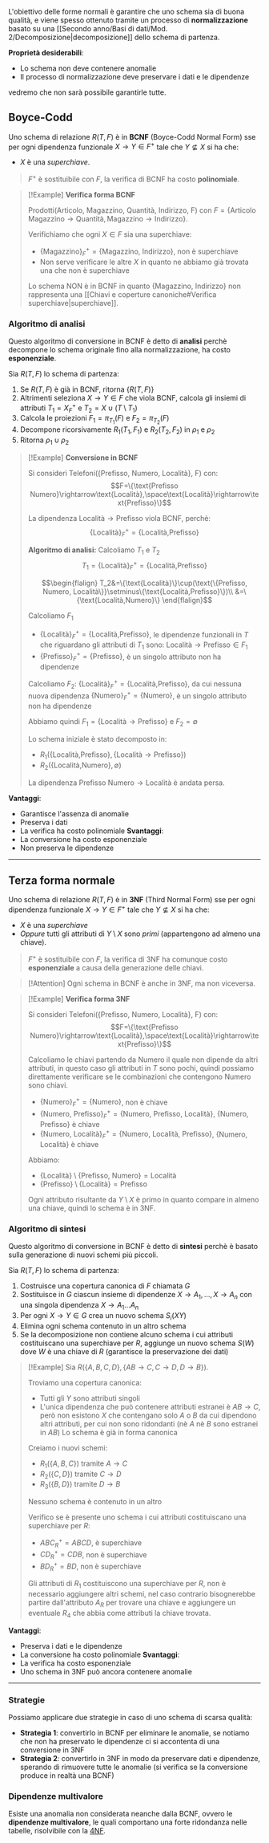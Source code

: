 L'obiettivo delle forme normali è garantire che uno schema sia di buona qualità, e viene spesso ottenuto tramite un processo di **normalizzazione** basato su una [[Secondo anno/Basi di dati/Mod. 2/Decomposizione|decomposizione]] dello schema di partenza.

**Proprietà desiderabili**:
- Lo schema non deve contenere anomalie
- Il processo di normalizzazione deve preservare i dati e le dipendenze

vedremo che non sarà possibile garantirle tutte.
## Boyce-Codd
Uno schema di relazione $R(T,F)$ è in **BCNF** (Boyce-Codd Normal Form) sse per ogni dipendenza funzionale $X\rightarrow Y\in F^+$ tale che $Y\nsubseteq X$ si ha che:
- $X$ è una _superchiave_.

>$F^+$ è sostituibile con $F$, la verifica di BCNF ha costo **polinomiale**.

>[!Example]
>**Verifica forma BCNF**
>
>$\text{Prodotti({Articolo, Magazzino, Quantità, Indirizzo}, F)}$ con $F=\{\text{Articolo Magazzino}\rightarrow\text{Quantità}, \text{Magazzino}\rightarrow\text{Indirizzo}\}$.
>
>Verifichiamo che ogni $X\in F$ sia una superchiave:
>- $\{\text{Magazzino}\}_F^+=\{\text{Magazzino, Indirizzo}\}$, non è superchiave
>- Non serve verificare le altre $X$ in quanto ne abbiamo già trovata una che non è superchiave
>
>Lo schema NON è in BCNF in quanto $\{\text{Magazzino, Indirizzo}\}$ non rappresenta una [[Chiavi e coperture canoniche#Verifica superchiave|superchiave]].

### Algoritmo di analisi
Questo algoritmo di conversione in BCNF è detto di **analisi** perchè decompone lo schema originale fino alla normalizzazione, ha costo **esponenziale**.

Sia $R(T,F)$ lo schema di partenza:
1. Se $R(T,F)$ è già in BCNF, ritorna $\{R(T,F)\}$
2. Altrimenti seleziona $X\rightarrow Y\in F$ che viola BCNF, calcola gli insiemi di attributi $T_1=X_F^+$ e $T_2=X\cup(T\setminus T_1)$ 
3. Calcola le proiezioni $F_1=\pi_{T_1}(F)$ e $F_2=\pi_{T_2}(F)$
4. Decompone ricorsivamente $R_1(T_1,F_1)$ e $R_2(T_2,F_2)$ in $\rho_1$ e $\rho_2$
5. Ritorna $\rho_1\cup\rho_2$

>[!Example]
>**Conversione in BCNF**
>
>Si consideri $\text{Telefoni(\{Prefisso, Numero, Località\}, F)}$ con:
>$$F=\{\text{Prefisso Numero}\rightarrow\text{Località},\space\text{Località}\rightarrow\text{Prefisso}\}$$
>
>La dipendenza $\text{Località}\rightarrow\text{Prefisso}$ viola BCNF, perchè:
>$$\{\text{Località}\}_F^+=\{\text{Località,Prefisso}\}$$
>
>**Algoritmo di analisi:**
>Calcoliamo $T_1$ e $T_2$
>$$T_1=\{\text{Località}\}_F^+=\{\text{Località,Prefisso}\}$$
>
>$$\begin{flalign}
>T_2&=\{\text{Località}\}\cup(\text{\{Prefisso, Numero, Località\}}\setminus\{\text{Località,Prefisso}\})\\
>&=\{\text{Località,Numero}\}
>\end{flalign}$$
>
>Calcoliamo $F_1$
>- $\{\text{Località}\}_F^+=\{\text{Località,Prefisso}\}$, le dipendenze funzionali in $T$ che riguardano gli attributi di $T_1$ sono: $\text{Località}\rightarrow\text{Prefisso}\in F_1$
>- $\{\text{Prefisso}\}_F^+=\{\text{Prefisso}\}$, è un singolo attributo non ha dipendenze
>
>Calcoliamo $F_2$:
>$\{\text{Località}\}_F^+=\{\text{Località,Prefisso}\}$, da cui nessuna nuova dipendenza
>$\{\text{Numero}\}_F^+=\{\text{Numero}\}$, è un singolo attributo non ha dipendenze
>
>Abbiamo quindi $F_1=\{\text{Località}\rightarrow\text{Prefisso}\}$ e $F_2=\emptyset$
>
>Lo schema iniziale è stato decomposto in:
>- $R_1(\{\text{Località,Prefisso}\},\{\text{Località}\rightarrow\text{Prefisso}\})$
>- $R_2(\{\text{Località,Numero}\},\emptyset)$
>
>La dipendenza $\text{Prefisso Numero}\rightarrow\text{Località}$ è andata persa.

**Vantaggi**:
- Garantisce l'assenza di anomalie
- Preserva i dati
- La verifica ha costo polinomiale
**Svantaggi**:
- La conversione ha costo esponenziale
- Non preserva le dipendenze

---
## Terza forma normale
Uno schema di relazione $R(T,F)$ è in **3NF** (Third Normal Form) sse per ogni dipendenza funzionale $X\rightarrow Y\in F^+$ tale che $Y\nsubseteq X$ si ha che:
- $X$ è una _superchiave_
- _Oppure_ tutti gli attributi di $Y\setminus X$ sono _primi_ (appartengono ad almeno una chiave).

>$F^+$ è sostituibile con $F$, la verifica di 3NF ha comunque costo **esponenziale** a causa della generazione delle chiavi.

>[!Attention]
>Ogni schema in BCNF è anche in 3NF, ma non viceversa.

>[!Example]
>**Verifica forma 3NF**
>
>Si consideri $\text{Telefoni(\{Prefisso, Numero, Località\}, F)}$ con:
>$$F=\{\text{Prefisso Numero}\rightarrow\text{Località},\space\text{Località}\rightarrow\text{Prefisso}\}$$
>
>Calcoliamo le chiavi partendo da $\text{Numero}$ il quale non dipende da altri attributi, in questo caso gli attributi in $T$ sono pochi, quindi possiamo direttamente verificare se le combinazioni che contengono $\text{Numero}$ sono chiavi.
>- $\{\text{Numero}\}_F^+=\{\text{Numero}\}$, non è chiave
>- $\{\text{Numero, Prefisso}\}_F^+=\{\text{Numero, Prefisso, Località}\}$, {Numero, Prefisso} è chiave
>- $\{\text{Numero, Località}\}_F^+=\{\text{Numero, Località, Prefisso}\}$, {Numero, Località} è chiave
>
>Abbiamo: 
>- $\{\text{Località}\}\setminus\{\text{Prefisso, Numero}\} = \text{Località}$
>- $\{\text{Prefisso}\}\setminus\{\text{Località}\} = \text{Prefisso}$
>
>Ogni attributo risultante da $Y\setminus X$ è primo in quanto compare in almeno una chiave, quindi lo schema è in 3NF.

### Algoritmo di sintesi
Questo algoritmo di conversione in BCNF è detto di **sintesi** perchè è basato sulla generazione di nuovi schemi più piccoli.

Sia $R(T,F)$ lo schema di partenza:
1. Costruisce una copertura canonica di $F$ chiamata $G$
2. Sostituisce in $G$ ciascun insieme di dipendenze $X\rightarrow A_1,..., X\rightarrow A_n$ con una singola dipendenza $X\rightarrow A_1...A_n$
3. Per ogni $X\rightarrow Y\in G$ crea un nuovo schema $S_i(XY)$
4. Elimina ogni schema contenuto in un altro schema
5. Se la decomposizione non contiene alcuno schema i cui attributi costituiscano una superchiave per $R$, aggiunge un nuovo schema $S(W)$ dove $W$ è una chiave di $R$ (garantisce la preservazione dei dati)

>[!Example]
>Sia $R(\{A,B,C,D\},\{AB\rightarrow C,C\rightarrow D, D\rightarrow B\})$.
>
>Troviamo una copertura canonica:
>- Tutti gli $Y$ sono attributi singoli
>- L'unica dipendenza che può contenere attributi estranei è $AB\rightarrow C$, però non esistono $X$ che contengano solo $A$ o $B$ da cui dipendono altri attributi, per cui non sono ridondanti (nè $A$ nè $B$ sono estranei in $AB$)
>Lo schema è già in forma canonica
>
>Creiamo i nuovi schemi:
>- $R_1(\{A,B,C\})$ tramite $A\rightarrow C$
>- $R_2(\{C,D\})$ tramite $C\rightarrow D$
>- $R_3(\{B,D\})$ tramite $D\rightarrow B$
>
>Nessuno schema è contenuto in un altro
>
>Verifico se è presente uno schema i cui attributi costituiscano una superchiave per $R$:
>- $ABC_R^+=ABCD$, è superchiave
>- $CD_R^+=CDB$, non è superchiave
>- $BD_R^+=BD$, non è superchiave
>
>Gli attributi di $R_1$ costituiscono una superchiave per $R$, non è necessario aggiungere altri schemi, nel caso contrario bisognerebbe partire dall'attributo $A_R$ per trovare una chiave e aggiungere un eventuale $R_4$ che abbia come attributi la chiave trovata.

**Vantaggi**:
- Preserva i dati e le dipendenze
- La conversione ha costo polinomiale
**Svantaggi**:
- La verifica ha costo esponenziale
- Uno schema in 3NF può ancora contenere anomalie

---
### Strategie
Possiamo applicare due strategie in caso di uno schema di scarsa qualità:
- **Strategia 1**: convertirlo in BCNF per eliminare le anomalie, se notiamo che non ha preservato le dipendenze ci si accontenta di una conversione in 3NF
- **Strategia 2**: convertirlo in 3NF in modo da preservare dati e dipendenze, sperando di rimuovere tutte le anomalie (si verifica se la conversione produce in realtà una BCNF)

### Dipendenze multivalore
Esiste una anomalia non considerata neanche dalla BCNF, ovvero le **dipendenze multivalore**, le quali comportano una forte ridondanza nelle tabelle, risolvibile con la [4NF](https://en.wikipedia.org/wiki/Fourth_normal_form).